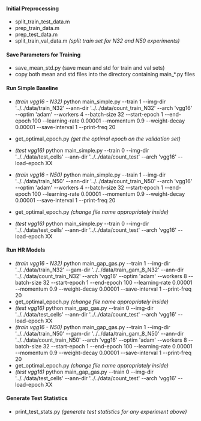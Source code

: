 #### Initial Preprocessing

* split\_train\_test\_data.m
* prep\_train\_data.m
* prep\_test\_data.m
* split\_train\_val\_data.m _(split train set for N32 and N50 experiments)_

#### Save Parameters for Training

* save_mean_std.py (save mean and std for train and val sets)
* copy both mean and std files into the directory containing main\_*.py files

#### Run Simple Baseline

* _(train vgg16 - N32)_ python main\_simple.py --train 1 --img-dir '../../data/train_N32' --ann-dir '../../data/count_train_N32' --arch 'vgg16' --optim 'adam' --workers 4 --batch-size 32 --start-epoch 1 --end-epoch 100 --learning-rate 0.00001 --momentum 0.9 --weight-decay 0.00001 --save-interval 1 --print-freq 20  
* get\_optimal\_epoch.py _(get the optimal epoch on the validation set)_
* _(test vgg16)_ python main\_simple.py --train 0 --img-dir '../../data/test_cells' --ann-dir '../../data/count_test' --arch 'vgg16' --load-epoch XX

* _(train vgg16 - N50)_ python main\_simple.py --train 1 --img-dir '../../data/train_N50' --ann-dir '../../data/count_train_N50' --arch 'vgg16' --optim 'adam' --workers 4 --batch-size 32 --start-epoch 1 --end-epoch 100 --learning-rate 0.00001 --momentum 0.9 --weight-decay 0.00001 --save-interval 1 --print-freq 20  
* get\_optimal\_epoch.py _(change file name appropriately inside)_
* _(test vgg16)_ python main\_simple.py --train 0 --img-dir '../../data/test_cells' --ann-dir '../../data/count_test' --arch 'vgg16' --load-epoch XX


#### Run HR Models

* _(train vgg16 - N32)_ python main\_gap\_gas.py --train 1 --img-dir '../../data/train_N32' --gam-dir '../../data/train_gam_8_N32' --ann-dir '../../data/count_train_N32' --arch 'vgg16' --optim 'adam' --workers 8 --batch-size 32 --start-epoch 1 --end-epoch 100 --learning-rate 0.00001 --momentum 0.9 --weight-decay 0.00001 --save-interval 1 --print-freq 20
* get\_optimal\_epoch.py _(change file name appropriately inside)_
* _(test vgg16)_ python main\_gap\_gas.py --train 0 --img-dir '../../data/test_cells' --ann-dir '../../data/count_test' --arch 'vgg16' --load-epoch XX
* _(train vgg16 - N50)_ python main\_gap\_gas.py --train 1 --img-dir '../../data/train_N50' --gam-dir '../../data/train_gam_8_N50' --ann-dir '../../data/count_train_N50' --arch 'vgg16' --optim 'adam' --workers 8 --batch-size 32 --start-epoch 1 --end-epoch 100 --learning-rate 0.00001 --momentum 0.9 --weight-decay 0.00001 --save-interval 1 --print-freq 20
* get\_optimal\_epoch.py _(change file name appropriately inside)_
* _(test vgg16)_ python main\_gap\_gas.py --train 0 --img-dir '../../data/test_cells' --ann-dir '../../data/count_test' --arch 'vgg16' --load-epoch XX


#### Generate Test Statistics

* print\_test\_stats.py _(generate test statistics for any experiment above)_
